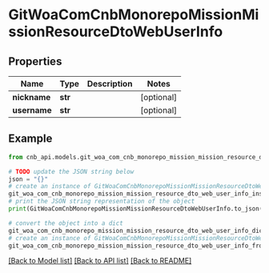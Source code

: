 # GitWoaComCnbMonorepoMissionMissionResourceDtoWebUserInfo


## Properties

Name | Type | Description | Notes
------------ | ------------- | ------------- | -------------
**nickname** | **str** |  | [optional] 
**username** | **str** |  | [optional] 

## Example

```python
from cnb_api.models.git_woa_com_cnb_monorepo_mission_mission_resource_dto_web_user_info import GitWoaComCnbMonorepoMissionMissionResourceDtoWebUserInfo

# TODO update the JSON string below
json = "{}"
# create an instance of GitWoaComCnbMonorepoMissionMissionResourceDtoWebUserInfo from a JSON string
git_woa_com_cnb_monorepo_mission_mission_resource_dto_web_user_info_instance = GitWoaComCnbMonorepoMissionMissionResourceDtoWebUserInfo.from_json(json)
# print the JSON string representation of the object
print(GitWoaComCnbMonorepoMissionMissionResourceDtoWebUserInfo.to_json())

# convert the object into a dict
git_woa_com_cnb_monorepo_mission_mission_resource_dto_web_user_info_dict = git_woa_com_cnb_monorepo_mission_mission_resource_dto_web_user_info_instance.to_dict()
# create an instance of GitWoaComCnbMonorepoMissionMissionResourceDtoWebUserInfo from a dict
git_woa_com_cnb_monorepo_mission_mission_resource_dto_web_user_info_from_dict = GitWoaComCnbMonorepoMissionMissionResourceDtoWebUserInfo.from_dict(git_woa_com_cnb_monorepo_mission_mission_resource_dto_web_user_info_dict)
```
[[Back to Model list]](../README.md#documentation-for-models) [[Back to API list]](../README.md#documentation-for-api-endpoints) [[Back to README]](../README.md)



